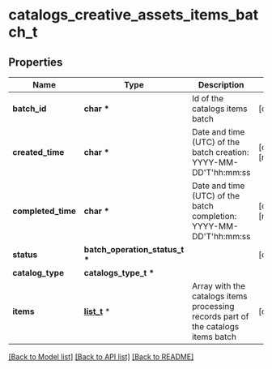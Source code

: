 # catalogs_creative_assets_items_batch_t

## Properties
Name | Type | Description | Notes
------------ | ------------- | ------------- | -------------
**batch_id** | **char \*** | Id of the catalogs items batch | [optional] 
**created_time** | **char \*** | Date and time (UTC) of the batch creation: YYYY-MM-DD&#39;T&#39;hh:mm:ss | [optional] [readonly] 
**completed_time** | **char \*** | Date and time (UTC) of the batch completion: YYYY-MM-DD&#39;T&#39;hh:mm:ss | [optional] [readonly] 
**status** | **batch_operation_status_t \*** |  | [optional] 
**catalog_type** | **catalogs_type_t \*** |  | 
**items** | [**list_t**](creative_assets_processing_record.md) \* | Array with the catalogs items processing records part of the catalogs items batch | [optional] 

[[Back to Model list]](../README.md#documentation-for-models) [[Back to API list]](../README.md#documentation-for-api-endpoints) [[Back to README]](../README.md)


